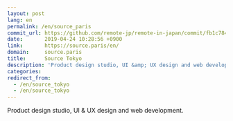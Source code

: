 ```yaml
---
layout: post
lang: en
permalink: /en/source_paris
commit_url: https://github.com/remote-jp/remote-in-japan/commit/fb1c78426201315dca37105d49ebd40b2ac82ae4
date:       2019-04-24 10:28:56 +0900
link:       https://source.paris/en/
domain:     source.paris
title:      Source Tokyo
description: 'Product design studio, UI &amp; UX design and web development.'
categories: 
redirect_from:
  - /en/source_tokyo
  - /en/source_tokyo
---
```


<p>Product design studio, UI & UX design and web development.</p>
